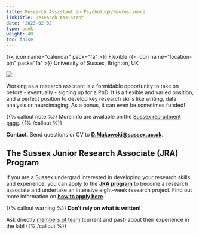 ```yaml
---
title: Research Assistant in Psychology/Neuroscience
linkTitle: Research Assistant
date: '2023-02-02'
type: book
weight: 40
toc: false
---
```


{{< icon name="calendar" pack="fa" >}} Flexible
{{< icon name="location-pin" pack="fa" >}} University of Sussex, Brighton, UK

![](ResearchAssistant.jpg)

Working as a research assistant is a formidable opportunity to take on before - eventually - signing up for a PhD. It is a flexible and varied position, and a perfect position to develop key research skills like writing, data analysis or neuroimaging. As a bonus, it can even be sometimes funded!


{{% callout note %}}
More info are available on the [Sussex recruitment page](https://www.sussex.ac.uk/about/jobs/research-assistant-ref-10411).
{{% /callout %}}

**Contact.** Send questions or CV to **D.Makowski@sussex.ac.uk**.


## The Sussex Junior Research Associate (JRA) Program

If you are a Sussex undergrad interested in developing your research skills and experience, you can apply to the [**JRA program**](http://www.sussex.ac.uk/suro/jra) to become a research associate and undertake an intensive eight-week research project. Find out more information on [**how to apply here**](http://www.sussex.ac.uk/suro/applying).


{{% callout warning %}}
**Don't rely on what is written!**

Ask directly [members of team](/people/) (current and past) about their experience in the lab!
{{% /callout %}}
